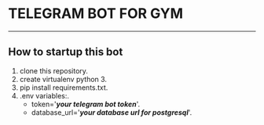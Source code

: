 # TELEGRAM BOT FOR GYM

____

How to startup this bot
-----------------------

1. clone this repository.
2. create virtualenv python 3.
3. pip install requirements.txt.
4. .env variables:.
    * token='***your telegram bot token***'.
    * database_url='***your database url for postgresql***'.